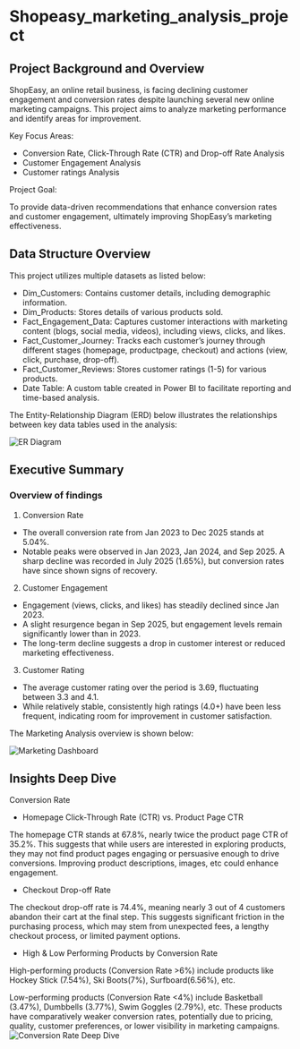 # Shopeasy_marketing_analysis_project

## Project Background and Overview

ShopEasy, an online retail business, is facing declining customer engagement and conversion rates despite launching several new online marketing campaigns. This project aims to analyze marketing performance and identify areas for improvement.

Key Focus Areas:

- Conversion Rate, Click-Through Rate (CTR) and Drop-off Rate Analysis
- Customer Engagement Analysis
- Customer ratings Analysis

Project Goal:

To provide data-driven recommendations that enhance conversion rates and customer engagement, ultimately improving ShopEasy’s marketing effectiveness.

## Data Structure Overview
This project utilizes multiple datasets as listed below:
- Dim_Customers: Contains customer details, including demographic information.
- Dim_Products: Stores details of various products sold.
- Fact_Engagement_Data: Captures customer interactions with marketing content (blogs, social media, videos), including views, clicks, and likes.
- Fact_Customer_Journey: Tracks each customer’s journey through different stages (homepage, productpage, checkout) and actions (view, click, purchase, drop-off).
- Fact_Customer_Reviews: Stores customer ratings (1-5) for various products.
- Date Table: A custom table created in Power BI to facilitate reporting and time-based analysis.

The Entity-Relationship Diagram (ERD) below illustrates the relationships between key data tables used in the analysis:

![ER Diagram](https://github.com/user-attachments/assets/65e1cf84-cb92-483d-8cb2-ecec20fc3e76)

## Executive Summary
### Overview of findings
1.  Conversion Rate
- The overall conversion rate from Jan 2023 to Dec 2025 stands at 5.04%.
- Notable peaks were observed in Jan 2023, Jan 2024, and Sep 2025. A sharp decline was recorded in July 2025 (1.65%), but conversion rates have since shown signs of recovery.

2. Customer Engagement
- Engagement (views, clicks, and likes) has steadily declined since Jan 2023.
- A slight resurgence began in Sep 2025, but engagement levels remain significantly lower than in 2023.
- The long-term decline suggests a drop in customer interest or reduced marketing effectiveness.

3. Customer Rating
- The average customer rating over the period is 3.69, fluctuating between 3.3 and 4.1.
- While relatively stable, consistently high ratings (4.0+) have been less frequent, indicating room for improvement in customer satisfaction.

The Marketing Analysis overview is shown below:

![Marketing Dashboard](https://github.com/user-attachments/assets/47ad1799-5032-477b-bde9-5828c338ae16)

## Insights Deep Dive

Conversion Rate 
- Homepage Click-Through Rate (CTR) vs. Product Page CTR

The homepage CTR stands at 67.8%, nearly twice the product page CTR of 35.2%. This suggests that while users are interested in exploring products, they may not find product pages engaging or persuasive enough to drive conversions. Improving product descriptions, images, etc could enhance engagement.

- Checkout Drop-off Rate

The checkout drop-off rate is 74.4%, meaning nearly 3 out of 4 customers abandon their cart at the final step. This suggests significant friction in the purchasing process, which may stem from unexpected fees, a lengthy checkout process, or limited payment options.

- High & Low Performing Products by Conversion Rate

High-performing products (Conversion Rate >6%) include products like Hockey Stick (7.54%), Ski Boots(7%), Surfboard(6.56%), etc.

Low-performing products (Conversion Rate <4%) include Basketball (3.47%), Dumbbells (3.77%), Swim Goggles (2.79%), etc. These products have comparatively weaker conversion rates, potentially due to pricing, quality, customer preferences, or lower visibility in marketing campaigns.
![Conversion Rate Deep Dive](https://github.com/user-attachments/assets/1d15f28d-db1a-4358-92cc-bdd2b0481953)






